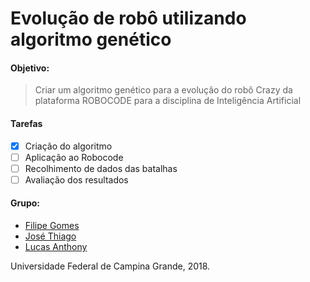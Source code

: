 # Evolução de robô utilizando algoritmo genético

#### Objetivo:
>Criar um algoritmo genético para a evolução do robô Crazy da
>plataforma ROBOCODE para a disciplina de Inteligência Artificial

#### Tarefas
- [x] Criação do algoritmo
- [ ] Aplicação ao Robocode
- [ ] Recolhimento de dados das batalhas
- [ ] Avaliação dos resultados

#### Grupo:
* [Filipe Gomes](https://github.com/filipegl)
* [José Thiago](https://github.com/thiaguin)
* [Lucas Anthony](https://github.com/lucasanthony)

Universidade Federal de Campina Grande, 2018.
